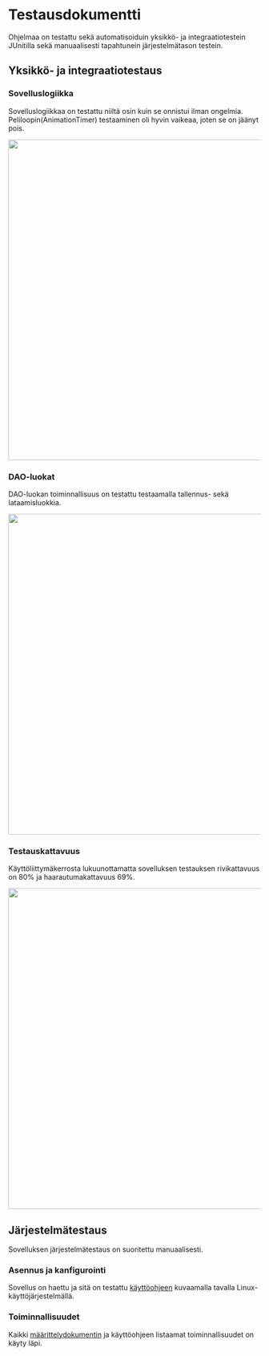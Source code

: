 # Testausdokumentti

Ohjelmaa on testattu sekä automatisoiduin yksikkö- ja integraatiotestein JUnitilla sekä manuaalisesti tapahtunein järjestelmätason testein.

## Yksikkö- ja integraatiotestaus

### Sovelluslogiikka

Sovelluslogiikkaa on testattu niiltä osin kuin se onnistui ilman ongelmia. Peliloopin(AnimationTimer) testaaminen oli hyvin vaikeaa, joten se on jäänyt pois.

<img src="https://raw.githubusercontent.com/Mustekala/otm-harjoitustyo/master/GravitySimulator/dokumentaatio/kuvat/testaus_domain.png" width="640">

### DAO-luokat

DAO-luokan toiminnallisuus on testattu testaamalla tallennus- sekä lataamisluokkia.

<img src="https://raw.githubusercontent.com/Mustekala/otm-harjoitustyo/master/GravitySimulator/dokumentaatio/kuvat/testaus_dao.png" width="640">

### Testauskattavuus

Käyttöliittymäkerrosta lukuunottamatta sovelluksen testauksen rivikattavuus on 80% ja haarautumakattavuus 69%.

<img src="https://raw.githubusercontent.com/Mustekala/otm-harjoitustyo/master/GravitySimulator/dokumentaatio/kuvat/testaus_kaikki.png" width="640">

## Järjestelmätestaus

Sovelluksen järjestelmätestaus on suoritettu manuaalisesti.

### Asennus ja kanfigurointi

Sovellus on haettu ja sitä on testattu [käyttöohjeen](https://raw.githubusercontent.com/Mustekala/otm-harjoitustyo/master/GravitySimulator/dokumentaatio/kayttoohje.md) kuvaamalla tavalla Linux-käyttöjärjestelmällä.

### Toiminnallisuudet

Kaikki [määrittelydokumentin](https://raw.githubusercontent.com/Mustekala/otm-harjoitustyo/master/GravitySimulator/dokumentaatio/vaatimusmaarittely) ja käyttöohjeen listaamat toiminnallisuudet on käyty läpi.


